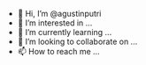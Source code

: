 - 👋 Hi, I’m @agustinputri
- 👀 I’m interested in ...
- 🌱 I’m currently learning ...
- 💞️ I’m looking to collaborate on ...
- 📫 How to reach me ...

<!---
agustinputri/agustinputri is a ✨ special ✨ repository because its `README.md` (this file) appears on your GitHub profile.
You can click the Preview link to take a look at your changes.
--->
